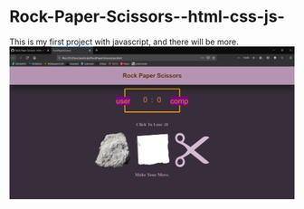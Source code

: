 # Rock-Paper-Scissors--html-css-js-
This is my first project with javascript, and there will be more.
![Howitlooks](https://github.com/MortuusestChe/Rock-Paper-Scissors--html-css-js-/blob/master/RockPaperScissors/Howitlooks.png)
